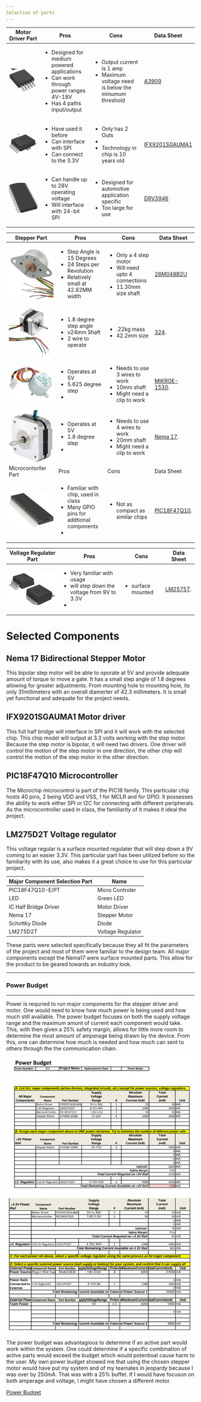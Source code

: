 ```yaml
---
Selection of parts
---
```


|Motor Driver Part                                      | Pros| Cons  |  Data Sheet    |                                                                                           
| --------------------------------------------- | ------ | ------------------------------------------------------------------------ |-------|
| ![A3909](./A3909GLYTR-Tsteppermotor.jpg)| <ul><li>Designed for medium powered applications </li><li>Can work through power ranges 4V-18V</li><li>Has 4 paths input/output | <ul><li>Output current is 1 amp</li><li>Maximum voltage need is below the minumum threshold |    [A3909](https://www.allegromicro.com/~/media/Files/Datasheets/A3909-Datasheet.ashx) |
| ![IFX9201](./IFX9201stepmoto.jpg)        | <ul><li> Have used it before </li><li> Can interface with SPI </li><li> Can connect to the 3.3V  |<ul><li> Only has 2 Outs  </li><li>  </li><li> Technology in chip is 10 years old   |   [IFX9201SGAUMA1](https://www.infineon.com/dgdl/Infineon-IFX9201SG-DS-v01_01-EN.pdf?fileId=5546d4624cb7f111014d2e8916795dea&ack=t)                     |                                                                              
| ![DRV3946](./DRV3946stepmoto.jpg)  | <ul><li>Can handle up to 28V operating voltage </li><li>Will interface with 24-bit SPI   |<ul><li> Designed for automotive application specific </li><li> Too large for use   |   [DRV3946](https://www.ti.com/lit/ds/symlink/drv3946-q1.pdf?ts=1704149824935&ref_url=https%253A%252F%252Fwww.ti.com%252Fproduct%252FDRV3946-Q1)| 

|Stepper  Part                                      | Pros| Cons  |  Data Sheet    |                                                                                           
| --------------------------------------------- | ------ | ------------------------------------------------------------------------ |-------|
| ![26M048B2U](./stepmoto1.jpg)   | <ul><li>Step Angle is 15 Degrees</li><li>24 Steps per Revolution </li><li> Relatively small at 42.82MM width | <ul><li> Only a 4 step motor </li><li> Will need upto 4 connections </li><li> 11.30mm size shaft | [26M048B2U](https://mm.digikey.com/Volume0/opasdata/d220001/medias/docus/2466/26M%20Series%20Wiring%20Diagram.pdf) |
| ![324](./stepmoto2.jpg)       | <ul><li>1.8 degree step angle </li><li>v24mm Shaft</li><li>2 wire to operate | <ul><li> .22kg mass </li><li>42.2mm size  | [324](https://cdn-shop.adafruit.com/product-files/324/C140-A+datasheet.jpg).| 
| ![MIKROE-1530](./stepmoto3.jpg)  | <ul><li>Operates at 5V </li><li>  5.625 degree step </li><li>   | <ul><li> Needs to use 3 wires to work </li><li> 10mm shaft </li><li> Might need a clip to work  |   [MIKROE-1530](https://download.mikroe.com/documents/datasheets/step-motor-5v-28byj48-datasheet.pdf). | 
| ![Nema 17](./FinalDriver.png)  | <ul><li>Operates at 5V </li><li> 1.8 degree step </li><li>   | <ul><li> Needs to use 4 wires to work </li><li> 20mm shaft </li><li> Might need a clip to work  |   [Nema 17](https://www.omc-stepperonline.com/index.php?route=product/product/get_file&file=92/17HS08-1004S%20Full%20Datasheet.pdf). |
|Microcontorller Part                                      | Pros| Cons  |  Data Sheet    |                                                                         | --------------------------------------------- | ------ | ------------------------------------------------------------------------|-------|
| ![PIC18F47Q10](./PIC18f47Q10.png)  | <ul><li> Familiar with chip, used in class </li><li> Many GPIO pins for addtional components </li><li>   | <ul><li> Not as compact as similar chips </li> |   [PIC18F47Q10](https://ww1.microchip.com/downloads/en/DeviceDoc/PIC18F27-47Q10-Data-Sheet-40002043E.pdf). | 

|Voltage Regulator  Part                                      | Pros| Cons  |  Data Sheet    |                                                                      
| --------------------------------------------- | ------ | ------------------------------------------------------------------------ |-------|
| ![LM2575D2T-3.3G](./LM2575D2T.png)  | <ul><li> Very familiar with usage </li><li> will step down the voltage from 9V to 3.3V </li><li>   | <ul><li>  surface mounted  |   [LM2575T](https://www.digikey.com/en/products/detail/onsemi/LM2575T-3-3G/1476700). | 

# Selected Components
##  Nema 17 Bidirectional Stepper Motor
This bipolar step motor will be able to oporate at 5V and provide adequate amount of torque to move a gate. It has a small step angle of 1.8 degrees allowing for greater adjustments. From mounting hole to mounting hole, its only 31millimeters with an overall diamerter of 42.3 millimeters. It is small yet functional and adequate for the project needs. 

##  IFX9201SGAUMA1 Motor driver
This full half bridge will interface in SPI and it will work with the selected chip. This chip model will output at 3.3 volts working with the step motor. Because the step motor is bipolar, it will need two drivers. One driver will control the motion of the step motor in one direction, the other chip will control the motion of the step motor in the other direction. 

##  PIC18F47Q10 Microcontroller
The Microchip microcontrol is part of the PIC18 family. This particular chip hosts 40 pins, 2 being VDD and VSS, 1 for MCLR and for GPIO. It possesses the ability to work either SPI or I2C for connecting with different peripherals. As the microcontroller used in class, the familiarity of it makes it ideal the project. 

## LM275D2T Voltage regulator
This voltage regular is a surface mounted regulater that will step down a 9V coming to an easier 3.3V. This particular part has been utilized before so the familiarity with its use, also makes it a great choice to use for this particular project. 

|Major Component Selection   Part                                      | Name |  
| --------------------------------------------- | ------ |
|PIC18F47Q10-E/PT |Micro Controler|
|LED | Green LED |
|IC Half Bridge Driver  | Motor Driver |
| Nema 17 | Stepper Motor |
| Schottky Diode | Diode  |
|LM275D2T| Voltage Regulator |


These parts were selected specifically because they all fit the parameters of the project and most of them were familiar to the design team. All major components except the Nema17 were surface mounted parts. This allow for the product to be geared towards an industry look. 

------
### Power Budget ###
------
Power is requried to run major components for the stepper driver and motor. One would need to know how much power is being used and how much still available.  The power budget focuses on both the supply voltage range and the maximum amont of current each component would take. This, with then given a 25% safety margin, allows for little more room to determine the most amount of amperage being drawn by the device. From this, one can determine how much is needed and how much can sent to others through the the communication chain. 


![Power Budget](./PBF1.png)
![Power Budget](./PBF2.png)

The power budget was advantagious to determine if an active part would work within the system. One could determine if a specific combination of active parts would exceed the budget which would potentioal cause harm to the user. My own power budget showed me that using the chosen stepper motor would have put my system and of my teamates in jeopardy because I was over by 250mA. That was with a 25% buffet. If I would have focuson on both amperage and voltage, I might have chosen a different motor. 

[Power Budget](./PowerBudgetComplete.pdf)
